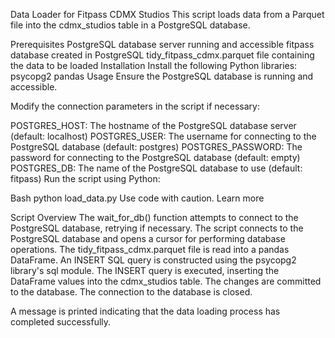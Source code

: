 Data Loader for Fitpass CDMX Studios
This script loads data from a Parquet file into the cdmx_studios table in a PostgreSQL database.

Prerequisites
PostgreSQL database server running and accessible
fitpass database created in PostgreSQL
tidy_fitpass_cdmx.parquet file containing the data to be loaded
Installation
Install the following Python libraries:
psycopg2
pandas
Usage
Ensure the PostgreSQL database is running and accessible.

Modify the connection parameters in the script if necessary:

POSTGRES_HOST: The hostname of the PostgreSQL database server (default: localhost)
POSTGRES_USER: The username for connecting to the PostgreSQL database (default: postgres)
POSTGRES_PASSWORD: The password for connecting to the PostgreSQL database (default: empty)
POSTGRES_DB: The name of the PostgreSQL database to use (default: fitpass)
Run the script using Python:

Bash
python load_data.py
Use code with caution. Learn more

Script Overview
The wait_for_db() function attempts to connect to the PostgreSQL database, retrying if necessary.
The script connects to the PostgreSQL database and opens a cursor for performing database operations.
The tidy_fitpass_cdmx.parquet file is read into a pandas DataFrame.
An INSERT SQL query is constructed using the psycopg2 library's sql module.
The INSERT query is executed, inserting the DataFrame values into the cdmx_studios table.
The changes are committed to the database.
The connection to the database is closed.

A message is printed indicating that the data loading process has completed successfully.
